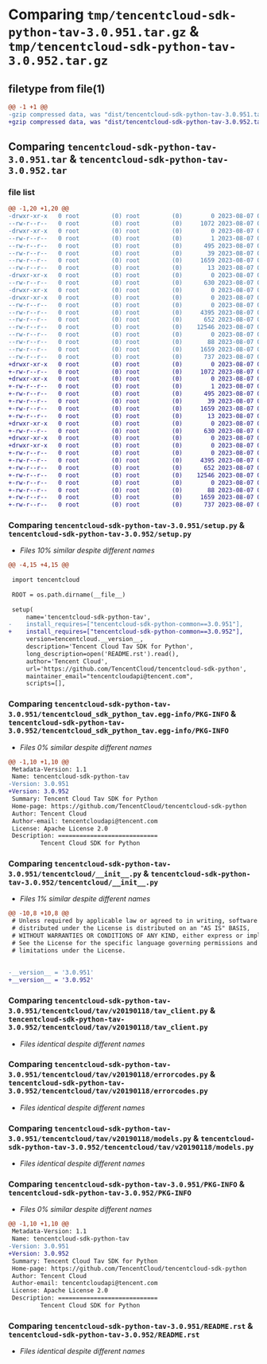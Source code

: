 # Comparing `tmp/tencentcloud-sdk-python-tav-3.0.951.tar.gz` & `tmp/tencentcloud-sdk-python-tav-3.0.952.tar.gz`

## filetype from file(1)

```diff
@@ -1 +1 @@
-gzip compressed data, was "dist/tencentcloud-sdk-python-tav-3.0.951.tar", last modified: Mon Aug  7 00:34:11 2023, max compression
+gzip compressed data, was "dist/tencentcloud-sdk-python-tav-3.0.952.tar", last modified: Mon Aug  7 09:02:12 2023, max compression
```

## Comparing `tencentcloud-sdk-python-tav-3.0.951.tar` & `tencentcloud-sdk-python-tav-3.0.952.tar`

### file list

```diff
@@ -1,20 +1,20 @@
-drwxr-xr-x   0 root         (0) root         (0)        0 2023-08-07 00:34:11.000000 tencentcloud-sdk-python-tav-3.0.951/
--rw-r--r--   0 root         (0) root         (0)     1072 2023-08-07 00:34:11.000000 tencentcloud-sdk-python-tav-3.0.951/setup.py
-drwxr-xr-x   0 root         (0) root         (0)        0 2023-08-07 00:34:11.000000 tencentcloud-sdk-python-tav-3.0.951/tencentcloud_sdk_python_tav.egg-info/
--rw-r--r--   0 root         (0) root         (0)        1 2023-08-07 00:34:11.000000 tencentcloud-sdk-python-tav-3.0.951/tencentcloud_sdk_python_tav.egg-info/dependency_links.txt
--rw-r--r--   0 root         (0) root         (0)      495 2023-08-07 00:34:11.000000 tencentcloud-sdk-python-tav-3.0.951/tencentcloud_sdk_python_tav.egg-info/SOURCES.txt
--rw-r--r--   0 root         (0) root         (0)       39 2023-08-07 00:34:11.000000 tencentcloud-sdk-python-tav-3.0.951/tencentcloud_sdk_python_tav.egg-info/requires.txt
--rw-r--r--   0 root         (0) root         (0)     1659 2023-08-07 00:34:11.000000 tencentcloud-sdk-python-tav-3.0.951/tencentcloud_sdk_python_tav.egg-info/PKG-INFO
--rw-r--r--   0 root         (0) root         (0)       13 2023-08-07 00:34:11.000000 tencentcloud-sdk-python-tav-3.0.951/tencentcloud_sdk_python_tav.egg-info/top_level.txt
-drwxr-xr-x   0 root         (0) root         (0)        0 2023-08-07 00:34:11.000000 tencentcloud-sdk-python-tav-3.0.951/tencentcloud/
--rw-r--r--   0 root         (0) root         (0)      630 2023-08-07 00:34:11.000000 tencentcloud-sdk-python-tav-3.0.951/tencentcloud/__init__.py
-drwxr-xr-x   0 root         (0) root         (0)        0 2023-08-07 00:34:11.000000 tencentcloud-sdk-python-tav-3.0.951/tencentcloud/tav/
-drwxr-xr-x   0 root         (0) root         (0)        0 2023-08-07 00:34:11.000000 tencentcloud-sdk-python-tav-3.0.951/tencentcloud/tav/v20190118/
--rw-r--r--   0 root         (0) root         (0)        0 2023-08-07 00:34:11.000000 tencentcloud-sdk-python-tav-3.0.951/tencentcloud/tav/v20190118/__init__.py
--rw-r--r--   0 root         (0) root         (0)     4395 2023-08-07 00:34:11.000000 tencentcloud-sdk-python-tav-3.0.951/tencentcloud/tav/v20190118/tav_client.py
--rw-r--r--   0 root         (0) root         (0)      652 2023-08-07 00:34:11.000000 tencentcloud-sdk-python-tav-3.0.951/tencentcloud/tav/v20190118/errorcodes.py
--rw-r--r--   0 root         (0) root         (0)    12546 2023-08-07 00:34:11.000000 tencentcloud-sdk-python-tav-3.0.951/tencentcloud/tav/v20190118/models.py
--rw-r--r--   0 root         (0) root         (0)        0 2023-08-07 00:34:11.000000 tencentcloud-sdk-python-tav-3.0.951/tencentcloud/tav/__init__.py
--rw-r--r--   0 root         (0) root         (0)       88 2023-08-07 00:34:11.000000 tencentcloud-sdk-python-tav-3.0.951/setup.cfg
--rw-r--r--   0 root         (0) root         (0)     1659 2023-08-07 00:34:11.000000 tencentcloud-sdk-python-tav-3.0.951/PKG-INFO
--rw-r--r--   0 root         (0) root         (0)      737 2023-08-07 00:34:11.000000 tencentcloud-sdk-python-tav-3.0.951/README.rst
+drwxr-xr-x   0 root         (0) root         (0)        0 2023-08-07 09:02:12.000000 tencentcloud-sdk-python-tav-3.0.952/
+-rw-r--r--   0 root         (0) root         (0)     1072 2023-08-07 09:02:12.000000 tencentcloud-sdk-python-tav-3.0.952/setup.py
+drwxr-xr-x   0 root         (0) root         (0)        0 2023-08-07 09:02:12.000000 tencentcloud-sdk-python-tav-3.0.952/tencentcloud_sdk_python_tav.egg-info/
+-rw-r--r--   0 root         (0) root         (0)        1 2023-08-07 09:02:12.000000 tencentcloud-sdk-python-tav-3.0.952/tencentcloud_sdk_python_tav.egg-info/dependency_links.txt
+-rw-r--r--   0 root         (0) root         (0)      495 2023-08-07 09:02:12.000000 tencentcloud-sdk-python-tav-3.0.952/tencentcloud_sdk_python_tav.egg-info/SOURCES.txt
+-rw-r--r--   0 root         (0) root         (0)       39 2023-08-07 09:02:12.000000 tencentcloud-sdk-python-tav-3.0.952/tencentcloud_sdk_python_tav.egg-info/requires.txt
+-rw-r--r--   0 root         (0) root         (0)     1659 2023-08-07 09:02:12.000000 tencentcloud-sdk-python-tav-3.0.952/tencentcloud_sdk_python_tav.egg-info/PKG-INFO
+-rw-r--r--   0 root         (0) root         (0)       13 2023-08-07 09:02:12.000000 tencentcloud-sdk-python-tav-3.0.952/tencentcloud_sdk_python_tav.egg-info/top_level.txt
+drwxr-xr-x   0 root         (0) root         (0)        0 2023-08-07 09:02:12.000000 tencentcloud-sdk-python-tav-3.0.952/tencentcloud/
+-rw-r--r--   0 root         (0) root         (0)      630 2023-08-07 09:02:12.000000 tencentcloud-sdk-python-tav-3.0.952/tencentcloud/__init__.py
+drwxr-xr-x   0 root         (0) root         (0)        0 2023-08-07 09:02:12.000000 tencentcloud-sdk-python-tav-3.0.952/tencentcloud/tav/
+drwxr-xr-x   0 root         (0) root         (0)        0 2023-08-07 09:02:12.000000 tencentcloud-sdk-python-tav-3.0.952/tencentcloud/tav/v20190118/
+-rw-r--r--   0 root         (0) root         (0)        0 2023-08-07 09:02:12.000000 tencentcloud-sdk-python-tav-3.0.952/tencentcloud/tav/v20190118/__init__.py
+-rw-r--r--   0 root         (0) root         (0)     4395 2023-08-07 09:02:12.000000 tencentcloud-sdk-python-tav-3.0.952/tencentcloud/tav/v20190118/tav_client.py
+-rw-r--r--   0 root         (0) root         (0)      652 2023-08-07 09:02:12.000000 tencentcloud-sdk-python-tav-3.0.952/tencentcloud/tav/v20190118/errorcodes.py
+-rw-r--r--   0 root         (0) root         (0)    12546 2023-08-07 09:02:12.000000 tencentcloud-sdk-python-tav-3.0.952/tencentcloud/tav/v20190118/models.py
+-rw-r--r--   0 root         (0) root         (0)        0 2023-08-07 09:02:12.000000 tencentcloud-sdk-python-tav-3.0.952/tencentcloud/tav/__init__.py
+-rw-r--r--   0 root         (0) root         (0)       88 2023-08-07 09:02:12.000000 tencentcloud-sdk-python-tav-3.0.952/setup.cfg
+-rw-r--r--   0 root         (0) root         (0)     1659 2023-08-07 09:02:12.000000 tencentcloud-sdk-python-tav-3.0.952/PKG-INFO
+-rw-r--r--   0 root         (0) root         (0)      737 2023-08-07 09:02:12.000000 tencentcloud-sdk-python-tav-3.0.952/README.rst
```

### Comparing `tencentcloud-sdk-python-tav-3.0.951/setup.py` & `tencentcloud-sdk-python-tav-3.0.952/setup.py`

 * *Files 10% similar despite different names*

```diff
@@ -4,15 +4,15 @@
 
 import tencentcloud
 
 ROOT = os.path.dirname(__file__)
 
 setup(
     name='tencentcloud-sdk-python-tav',
-    install_requires=["tencentcloud-sdk-python-common==3.0.951"],
+    install_requires=["tencentcloud-sdk-python-common==3.0.952"],
     version=tencentcloud.__version__,
     description='Tencent Cloud Tav SDK for Python',
     long_description=open('README.rst').read(),
     author='Tencent Cloud',
     url='https://github.com/TencentCloud/tencentcloud-sdk-python',
     maintainer_email="tencentcloudapi@tencent.com",
     scripts=[],
```

### Comparing `tencentcloud-sdk-python-tav-3.0.951/tencentcloud_sdk_python_tav.egg-info/PKG-INFO` & `tencentcloud-sdk-python-tav-3.0.952/tencentcloud_sdk_python_tav.egg-info/PKG-INFO`

 * *Files 0% similar despite different names*

```diff
@@ -1,10 +1,10 @@
 Metadata-Version: 1.1
 Name: tencentcloud-sdk-python-tav
-Version: 3.0.951
+Version: 3.0.952
 Summary: Tencent Cloud Tav SDK for Python
 Home-page: https://github.com/TencentCloud/tencentcloud-sdk-python
 Author: Tencent Cloud
 Author-email: tencentcloudapi@tencent.com
 License: Apache License 2.0
 Description: ============================
         Tencent Cloud SDK for Python
```

### Comparing `tencentcloud-sdk-python-tav-3.0.951/tencentcloud/__init__.py` & `tencentcloud-sdk-python-tav-3.0.952/tencentcloud/__init__.py`

 * *Files 1% similar despite different names*

```diff
@@ -10,8 +10,8 @@
 # Unless required by applicable law or agreed to in writing, software
 # distributed under the License is distributed on an "AS IS" BASIS,
 # WITHOUT WARRANTIES OR CONDITIONS OF ANY KIND, either express or implied.
 # See the License for the specific language governing permissions and
 # limitations under the License.
 
 
-__version__ = '3.0.951'
+__version__ = '3.0.952'
```

### Comparing `tencentcloud-sdk-python-tav-3.0.951/tencentcloud/tav/v20190118/tav_client.py` & `tencentcloud-sdk-python-tav-3.0.952/tencentcloud/tav/v20190118/tav_client.py`

 * *Files identical despite different names*

### Comparing `tencentcloud-sdk-python-tav-3.0.951/tencentcloud/tav/v20190118/errorcodes.py` & `tencentcloud-sdk-python-tav-3.0.952/tencentcloud/tav/v20190118/errorcodes.py`

 * *Files identical despite different names*

### Comparing `tencentcloud-sdk-python-tav-3.0.951/tencentcloud/tav/v20190118/models.py` & `tencentcloud-sdk-python-tav-3.0.952/tencentcloud/tav/v20190118/models.py`

 * *Files identical despite different names*

### Comparing `tencentcloud-sdk-python-tav-3.0.951/PKG-INFO` & `tencentcloud-sdk-python-tav-3.0.952/PKG-INFO`

 * *Files 0% similar despite different names*

```diff
@@ -1,10 +1,10 @@
 Metadata-Version: 1.1
 Name: tencentcloud-sdk-python-tav
-Version: 3.0.951
+Version: 3.0.952
 Summary: Tencent Cloud Tav SDK for Python
 Home-page: https://github.com/TencentCloud/tencentcloud-sdk-python
 Author: Tencent Cloud
 Author-email: tencentcloudapi@tencent.com
 License: Apache License 2.0
 Description: ============================
         Tencent Cloud SDK for Python
```

### Comparing `tencentcloud-sdk-python-tav-3.0.951/README.rst` & `tencentcloud-sdk-python-tav-3.0.952/README.rst`

 * *Files identical despite different names*


